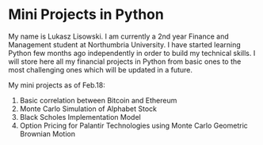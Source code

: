 # Mini Projects in Python
My name is Lukasz Lisowski. I am currently a 2nd year Finance and Management student at Northumbria University. I have started learning Python few months ago independently in order to build my technical skills. I will store here all my financial projects in Python from basic ones to the most challenging ones which will be updated in a future.

My mini projects as of Feb.18:

1. Basic correlation between Bitcoin and Ethereum
2. Monte Carlo Simulation of Alphabet Stock
3. Black Scholes Implementation Model
4. Option Pricing for Palantir Technologies using Monte Carlo Geometric Brownian Motion 

